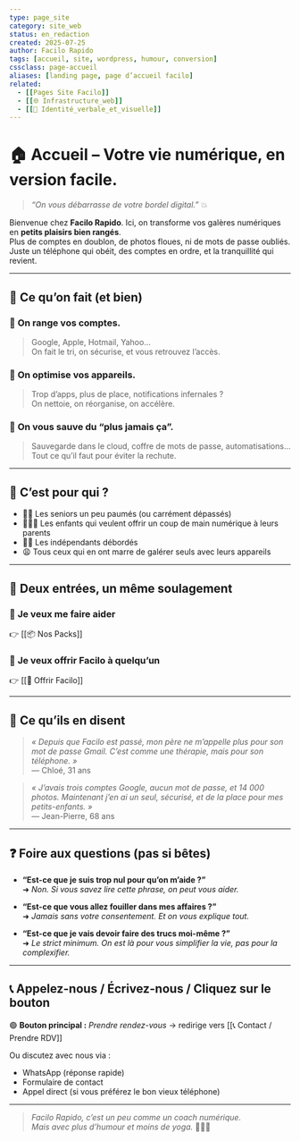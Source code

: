 ```yaml
---
type: page_site
category: site_web
status: en_redaction
created: 2025-07-25
author: Facilo Rapido
tags: [accueil, site, wordpress, humour, conversion]
cssclass: page-accueil
aliases: [landing page, page d’accueil facilo]
related:
  - [[Pages Site Facilo]]
  - [[🌐 Infrastructure_web]]
  - [[🎨 Identité_verbale_et_visuelle]]
---
```


# 🏠 Accueil – Votre vie numérique, en version facile.

> _“On vous débarrasse de votre bordel digital.”_ 💥

Bienvenue chez **Facilo Rapido**. Ici, on transforme vos galères numériques en **petits plaisirs bien rangés**.  
Plus de comptes en doublon, de photos floues, ni de mots de passe oubliés.  
Juste un téléphone qui obéit, des comptes en ordre, et la tranquillité qui revient.

---

## 🎯 Ce qu’on fait (et bien)

### 🔐 **On range vos comptes.**
> Google, Apple, Hotmail, Yahoo...  
> On fait le tri, on sécurise, et vous retrouvez l’accès.

### 📱 **On optimise vos appareils.**
> Trop d’apps, plus de place, notifications infernales ?  
> On nettoie, on réorganise, on accélère.

### 💾 **On vous sauve du “plus jamais ça”.**
> Sauvegarde dans le cloud, coffre de mots de passe, automatisations…  
> Tout ce qu’il faut pour éviter la rechute.

---

## 👥 C’est pour qui ?

- 👵👴 Les seniors un peu paumés (ou carrément dépassés)
- 👨‍👩‍👧 Les enfants qui veulent offrir un coup de main numérique à leurs parents
- 🧑‍💻 Les indépendants débordés
- 😩 Tous ceux qui en ont marre de galérer seuls avec leurs appareils

---

## 🎁 Deux entrées, un même soulagement

### 👤 **Je veux me faire aider**  
👉 [[📦 Nos Packs]]

### 🎁 **Je veux offrir Facilo à quelqu’un**  
👉 [[🎁 Offrir Facilo]]

---

## 💬 Ce qu’ils en disent

> _« Depuis que Facilo est passé, mon père ne m’appelle plus pour son mot de passe Gmail. C’est comme une thérapie, mais pour son téléphone. »_  
> — Chloé, 31 ans

> _« J’avais trois comptes Google, aucun mot de passe, et 14 000 photos. Maintenant j’en ai un seul, sécurisé, et de la place pour mes petits-enfants. »_  
> — Jean-Pierre, 68 ans

---

## ❓ Foire aux questions (pas si bêtes)

- **“Est-ce que je suis trop nul pour qu’on m’aide ?”**  
  ➜ _Non. Si vous savez lire cette phrase, on peut vous aider._

- **“Est-ce que vous allez fouiller dans mes affaires ?”**  
  ➜ _Jamais sans votre consentement. Et on vous explique tout._

- **“Est-ce que je vais devoir faire des trucs moi-même ?”**  
  ➜ _Le strict minimum. On est là pour vous simplifier la vie, pas pour la complexifier._

---

## 📞 Appelez-nous / Écrivez-nous / Cliquez sur le bouton

🟢 **Bouton principal :** _Prendre rendez-vous_ → redirige vers [[📞 Contact / Prendre RDV]]

Ou discutez avec nous via :
- WhatsApp (réponse rapide)
- Formulaire de contact
- Appel direct (si vous préférez le bon vieux téléphone)

---

> _Facilo Rapido, c’est un peu comme un coach numérique.  
> Mais avec plus d’humour et moins de yoga._ 🧘‍♂️📲

